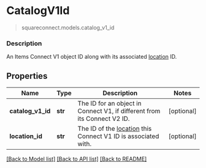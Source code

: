 # CatalogV1Id
> squareconnect.models.catalog_v1_id

### Description

An Items Connect V1 object ID along with its associated [location](#type-location) ID.

## Properties
Name | Type | Description | Notes
------------ | ------------- | ------------- | -------------
**catalog_v1_id** | **str** | The ID for an object in Connect V1, if different from its Connect V2 ID. | [optional] 
**location_id** | **str** | The ID of the [location](#type-location) this Connect V1 ID is associated with. | [optional] 

[[Back to Model list]](../README.md#documentation-for-models) [[Back to API list]](../README.md#documentation-for-api-endpoints) [[Back to README]](../README.md)


